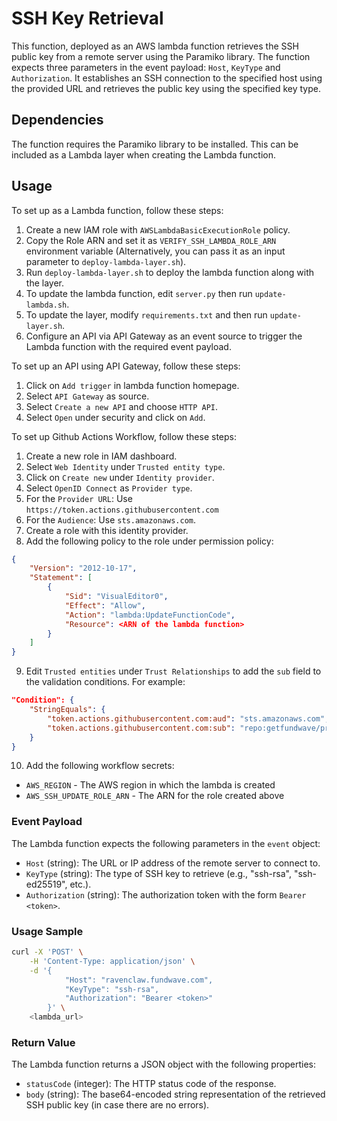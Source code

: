 # SSH Key Retrieval

This function, deployed as an AWS lambda function retrieves the SSH public key from a remote server using the Paramiko library. The function expects three parameters in the event payload: `Host`, `KeyType` and `Authorization`. It establishes an SSH connection to the specified host using the provided URL and retrieves the public key using the specified key type.

## Dependencies

The function requires the Paramiko library to be installed. This can be included as a Lambda layer when creating the Lambda function.

## Usage

To set up as a Lambda function, follow these steps:

1. Create a new IAM role with `AWSLambdaBasicExecutionRole` policy.
2. Copy the Role ARN and set it as `VERIFY_SSH_LAMBDA_ROLE_ARN` environment variable (Alternatively, you can pass it as an input parameter to `deploy-lambda-layer.sh`). 
3. Run `deploy-lambda-layer.sh` to deploy the lambda function along with the layer.
4. To update the lambda function, edit `server.py` then run `update-lambda.sh`.
5. To update the layer, modify `requirements.txt` and then run `update-layer.sh`.
6. Configure an API via API Gateway as an event source to trigger the Lambda function with the required event payload.

To set up an API using API Gateway, follow these steps:

1. Click on `Add trigger` in lambda function homepage.
2. Select `API Gateway` as source.
3. Select `Create a new API` and choose `HTTP API`.
4. Select `Open` under security and click on `Add`.

To set up Github Actions Workflow, follow these steps:

1. Create a new role in IAM dashboard.
2. Select `Web Identity` under `Trusted entity type`.
3. Click on `Create new` under `Identity provider`.
4. Select `OpenID Connect` as `Provider type`.
5. For the `Provider URL`: Use `https://token.actions.githubusercontent.com`
6. For the `Audience`: Use `sts.amazonaws.com`.
7. Create a role with this identity provider.
8. Add the following policy to the role under permission policy:
```json
{
    "Version": "2012-10-17",
    "Statement": [
        {
            "Sid": "VisualEditor0",
            "Effect": "Allow",
            "Action": "lambda:UpdateFunctionCode",
            "Resource": <ARN of the lambda function>
        }
    ]
}
```
9. Edit `Trusted entities` under `Trust Relationships` to add the `sub` field to the validation conditions. For example:
```json
"Condition": {
    "StringEquals": {
        "token.actions.githubusercontent.com:aud": "sts.amazonaws.com",
        "token.actions.githubusercontent.com:sub": "repo:getfundwave/production:ref:refs/heads/master"
    }
}
```
10. Add the following workflow secrets:
- `AWS_REGION` - The AWS region in which the lambda is created
- `AWS_SSH_UPDATE_ROLE_ARN`  - The ARN for the role created above

### Event Payload

The Lambda function expects the following parameters in the `event` object:

- `Host` (string): The URL or IP address of the remote server to connect to.
- `KeyType` (string): The type of SSH key to retrieve (e.g., "ssh-rsa", "ssh-ed25519", etc.).
- `Authorization` (string): The authorization token with the form `Bearer <token>`.

### Usage Sample

```bash
curl -X 'POST' \
    -H 'Content-Type: application/json' \
    -d '{
            "Host": "ravenclaw.fundwave.com", 
            "KeyType": "ssh-rsa", 
            "Authorization": "Bearer <token>"
        }' \
    <lambda_url>
```

### Return Value

The Lambda function returns a JSON object with the following properties:

- `statusCode` (integer): The HTTP status code of the response.
- `body` (string): The base64-encoded string representation of the retrieved SSH public key (in case there are no errors).
